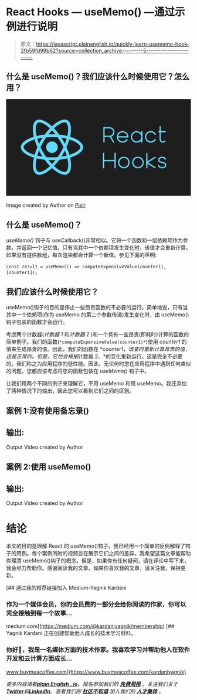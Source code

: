 # React Hooks — useMemo() —通过示例进行说明

> 原文：<https://javascript.plainenglish.io/quickly-learn-usememo-hook-2fb59fd99b62?source=collection_archive---------5----------------------->

## 什么是 useMemo()？我们应该什么时候使用它？怎么用？

![](img/f82564d31fad20e718cb808468928bb8.png)

Image created by Author on [Pixlr](https://pixlr.com/x/)

## 什么是 useMemo()？

*useMemo()* 钩子与 useCallback()非常相似。它将一个函数和一组依赖项作为参数，并返回一个记忆值，只有当其中一个依赖项发生变化时，该值才会重新计算。如果没有提供数组，每次渲染都会计算一个新值。参见下面的声明:

```
const result = useMemo(() => computeExpensiveValue(counter1), [counter1]);
```

## 我们应该什么时候使用它？

useMemo()钩子的目的是停止一些昂贵函数的不必要的运行。简单地说，只有当其中一个依赖项(作为 useMemo 的第二个参数传递)发生变化时，由 useMemo()钩子包装的函数才会运行。

考虑两个计数器(*计数器 1* 和*计数器 2* )和一个具有一些昂贵(即耗时)计算的函数的简单例子。我们的函数(`*computeExpensiveValue(counter1)*`)使用 *counter1* 的值来生成昂贵的值。因此，我们的函数在 *counter1，*改变时重新计算昂贵的值，这是正常的。但是，它也会根据*计数器 2、*的变化重新运行，这是完全不必要的。我们称之为应用程序的低性能。因此，无论何时您在应用程序中遇到任何类似的问题，您都应该考虑将您的函数包装在 *useMemo()* 钩子中。

让我们用两个不同的例子来理解它，不用 useMemo 和用 useMemo。我还添加了两种情况下的输出，因此您可以看到它们之间的区别。

## 案例 1:没有使用备忘录()

## 输出:

Output Video created by Author

## 案例 2:使用 useMemo()

## 输出:

Output Video created by Author

# 结论

本文的目的是理解 React 的 useMemo()钩子。我已经用一个简单的反例解释了钩子的用例。每个案例所附的视频旨在展示它们之间的差异。我希望这篇文章能帮助你理清 useMemo()钩子的概念。但是，如果你有任何疑问，请在评论中写下来，我会尽力帮助你。感谢阅读我的文章，如果你喜欢我的文章，请关注我，保持更新。

[](https://medium.com/@kardaniyagnik/membership) [## 通过我的推荐链接加入 Medium-Yagnik Kardani

### 作为一个媒体会员，你的会员费的一部分会给你阅读的作家，你可以完全接触到每一个故事…

medium.com](https://medium.com/@kardaniyagnik/membership) [](https://www.buymeacoffee.com/kardaniyagnik) [## Yagnik Kardani 正在创建帮助他人成长的技术学习材料。

### 你好👋，我是一名媒体方面的技术作家。我喜欢学习并帮助他人在软件开发和云计算方面成长…

www.buymeacoffee.com](https://www.buymeacoffee.com/kardaniyagnik) 

*更多内容请看*[***plain English . io***](https://plainenglish.io/)*。报名参加我们的* [***免费周报***](http://newsletter.plainenglish.io/) *。关注我们关于*[***Twitter***](https://twitter.com/inPlainEngHQ)*和*[***LinkedIn***](https://www.linkedin.com/company/inplainenglish/)*。查看我们的* [***社区不和谐***](https://discord.gg/GtDtUAvyhW) *加入我们的* [***人才集体***](https://inplainenglish.pallet.com/talent/welcome) *。*